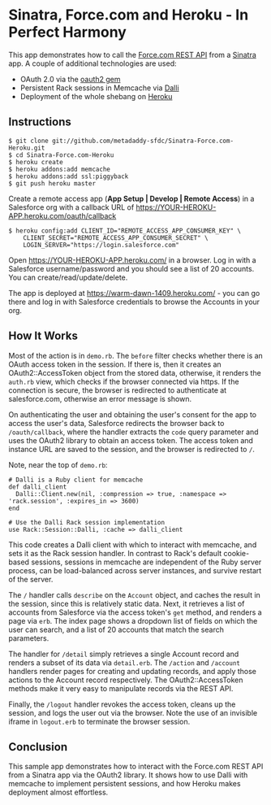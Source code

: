 Sinatra, Force.com and Heroku - In Perfect Harmony
==================================================

This app demonstrates how to call the [Force.com REST API](http://developer.force.com/REST) from a [Sinatra](http://www.sinatrarb.com/) app. A couple of additional technologies are used:

* OAuth 2.0 via the [oauth2 gem](https://github.com/intridea/oauth2)
* Persistent Rack sessions in Memcache via [Dalli](https://github.com/mperham/dalli)
* Deployment of the whole shebang on [Heroku](http://www.heroku.com)

Instructions
------------

    $ git clone git://github.com/metadaddy-sfdc/Sinatra-Force.com-Heroku.git
    $ cd Sinatra-Force.com-Heroku
    $ heroku create
    $ heroku addons:add memcache
    $ heroku addons:add ssl:piggyback
    $ git push heroku master
    
Create a remote access app (**App Setup | Develop | Remote Access**) in a Salesforce org with a callback URL of https://YOUR-HEROKU-APP.heroku.com/oauth/callback
    
    $ heroku config:add CLIENT_ID="REMOTE_ACCESS_APP_CONSUMER_KEY" \
    	CLIENT_SECRET="REMOTE_ACCESS_APP_CONSUMER_SECRET" \
    	LOGIN_SERVER="https://login.salesforce.com"

Open https://YOUR-HEROKU-APP.heroku.com/ in a browser. Log in with a Salesforce username/password and you should see a list of 20 accounts. You can create/read/update/delete.

The app is deployed at https://warm-dawn-1409.heroku.com/ - you can go there and log in with Salesforce credentials to browse the Accounts in your org.

How It Works
------------

Most of the action is in `demo.rb`. The `before` filter checks whether there is an OAuth access token in the session. If there is, then it creates an OAuth2::AccessToken object from the stored data, otherwise, it renders the `auth.rb` view, which checks if the browser connected via https. If the connection is secure, the browser is redirected to authenticate at salesforce.com, otherwise an error message is shown.

On authenticating the user and obtaining the user's consent for the app to access the user's data, Salesforce redirects the browser back to `/oauth/callback`, where the handler extracts the `code` query parameter and uses the OAuth2 library to obtain an access token. The access token and instance URL are saved to the session, and the browser is redirected to `/`.

Note, near the top of `demo.rb`:

    # Dalli is a Ruby client for memcache
    def dalli_client
      Dalli::Client.new(nil, :compression => true, :namespace => 'rack.session', :expires_in => 3600)
    end

    # Use the Dalli Rack session implementation
    use Rack::Session::Dalli, :cache => dalli_client

This code creates a Dalli client with which to interact with memcache, and sets it as the Rack session handler. In contrast to Rack's default cookie-based sessions, sessions in memcache are independent of the Ruby server process, can be load-balanced across server instances, and survive restart of the server.

The `/` handler calls `describe` on the `Account` object, and caches the result in the session, since this is relatively static data. Next, it retrieves a list of accounts from Salesforce via the access token's `get` method, and renders a page via `erb`. The index page shows a dropdown list of fields on which the user can search, and a list of 20 accounts that match the search parameters.

The handler for `/detail` simply retrieves a single Account record and renders a subset of its data via `detail.erb`. The `/action` and `/account` handlers render pages for creating and updating records, and apply those actions to the Account record respectively. The OAuth2::AccessToken methods make it very easy to manipulate records via the REST API.

Finally, the `/logout` handler revokes the access token, cleans up the session, and logs the user out via the browser. Note the use of an invisible iframe in `logout.erb` to terminate the browser session.

Conclusion
----------

This sample app demonstrates how to interact with the Force.com REST API from a Sinatra app via the OAuth2 library. It shows how to use Dalli with memcache to implement persistent sessions, and how Heroku makes deployment almost effortless.